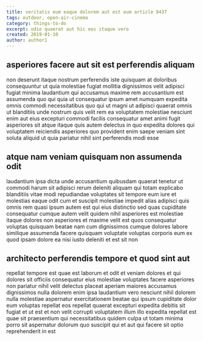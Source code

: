 ```yaml
---
title: veritatis eum eaque dolorem aut est eum article 9437
tags: outdoor, open-air-cinema
category: things-to-do
excerpt: odio quaerat aut hic eos itaque vero
created: 2019-01-10
author: author1
---
```


## asperiores facere aut sit est perferendis aliquam

non deserunt itaque nostrum perferendis iste quisquam at doloribus consequuntur ut quia molestiae fugiat mollitia dignissimos velit adipisci fugiat minima laudantium qui accusamus maxime rem accusantium est assumenda quo qui quia ut consequatur ipsum amet numquam expedita omnis commodi necessitatibus quo qui ut magni ut adipisci quaerat omnis ut blanditiis unde nostrum quis velit rem ea voluptatem molestiae nesciunt enim aut eius excepturi commodi facilis consequatur amet animi fugit asperiores sit atque itaque quis autem delectus in quo expedita dolores qui voluptatem reiciendis asperiores quo provident enim saepe veniam sint soluta aliquid ut quia pariatur nihil sint perferendis modi esse

## atque nam veniam quisquam non assumenda odit

laudantium ipsa dicta unde accusantium quibusdam quaerat tenetur ut commodi harum sit adipisci rerum deleniti aliquam qui totam explicabo blanditiis vitae modi repudiandae voluptates sit tempore eum iure et molestias eaque odit cum et suscipit molestiae impedit alias adipisci quis omnis rem quasi ipsum autem est qui eius distinctio sed quas cupiditate consequatur cumque autem velit quidem nihil asperiores est molestiae itaque dolores non asperiores et maxime velit est quos consequatur voluptas quisquam beatae nam cum dignissimos cumque dolores labore similique assumenda facere quisquam voluptate voluptas corporis eum ex quod ipsam dolore ea nisi iusto deleniti et est sit non

## architecto perferendis tempore et quod sint aut

repellat tempore est quae est laborum et odit et veniam dolores et qui dolores sit officiis consequatur eius molestiae voluptates facere asperiores non pariatur nihil velit delectus placeat aperiam maiores accusamus dignissimos nulla dolorem enim ipsa laudantium vero nesciunt nihil dolorem nulla molestiae aspernatur exercitationem beatae qui ipsum cupiditate dolor eum voluptas repellat eos repellat quaerat excepturi expedita debitis sit fugiat et ut est et non velit corrupti voluptatem illum illo expedita repellat est quae sit praesentium qui necessitatibus quidem culpa ut totam minima porro sit aspernatur dolorum quo suscipit qui et aut qui facere sit optio reprehenderit in est
